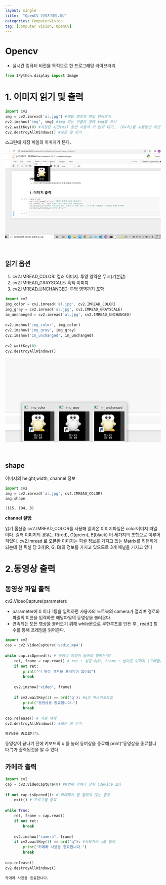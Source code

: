 ```yaml
---
layout: single
title:  "OpenCV 이미지처리.01"
categories: ComputerVision
tag: [Computer Vision, OpenCV]
---
```


# Opencv
  - 실시간 컴퓨터 비전을 목적으로 한 프로그래밍 라이브러리.


```python
from IPython.display import Image
```

# 1. 이미지 읽기 및 출력


```python
import cv2
img = cv2.imread('al.jpg') #해당 경로의 파일 읽어오기
cv2.imshow("img", img) #img 라는 이름의 창에 img를 표시
cv2.waitKey(0) #지정된 시간(ms) 동안 사용자 키 입력 대기,  (0=키)를 누를동안 무한대로 창을 띄워놈
cv2.destroyAllWindows() #모든 창 닫기
```

스크린에 지정 파일의 이미지가 뜬다.


![output_5_0](https://github.com/skkumin/skkumin.github.io/blob/master/images/2022-02-04-i1/output_5_0.jpg?raw=true)



​    



## 읽기 옵션
1. cv2.IMREAD_COLOR: 컬러 이미지. 투명 영역은 무시(기본값)
2. cv2.IMREAD_GRAYSCALE: 흑백 이미지
3. cv2.IMREAD_UNCHANGED: 투명 영역까지 포함


```python
import cv2
img_color = cv2.imread('al.jpg', cv2.IMREAD_COLOR)
img_gray = cv2.imread('al.jpg', cv2.IMREAD_GRAYSCALE)
im_unchanged = cv2.imread('al.jpg', cv2.IMREAD_UNCHANGED)

cv2.imshow('img_color', img_color)
cv2.imshow('img_gray', img_gray)
cv2.imshow('im_unchanged', im_unchanged)

cv2.waitKey(0)
cv2.destroyAllWindows()
```




![output_8_0](https://github.com/skkumin/skkumin.github.io/blob/master/images/2022-02-04-i1/output_8_0.png?raw=true)

​    



## shape
 이미지의 height,width, channel 정보


```python
import cv2
img = cv2.imread('al.jpg', cv2.IMREAD_COLOR)
img.shape
```




    (115, 104, 3)



**channel 설명**:

읽기 옵션중 cv2.IMREAD_COLOR를 사용해 읽어온 이미지파일은 color이미지 파일이다. 컬러 이미지의 경우는 R(red), G(green), B(black) 이 세가지의 조합으로 이루어져있다. cv2.imread 로 오픈한 이미지는 픽셀 정보를 가지고 있는 Matrix를 리턴하게 되는데 한 픽셀 당 3개(R, G, B)의 정보를 가지고 있으므로 3개 채널을 가지고 있다

# 2.동영상 출력

## 동영상 파일 출력

cv2.VideoCapture(parameter):

 - parameter에 0 이나 1등을 입력하면 사용자의 노트북의 camera가 열리며 경로와 파일의 이름을 입력하면 해당파일의 동영상을 불러온다.
 - 연속되는 모든 영상을 불러오기 위해 while문으로 무한루프를 만든 후 , read() 함수를 통해 프레임을 읽어준다.


```python
import cv2
cap = cv2.VideoCapture('vedio.mp4')

while cap.isOpened(): # 동영상 파일이 올바로 열렸는지?
    ret, frame = cap.read() # ret : 성공 여부, frame : 받아온 이미지 (프레임)
    if not ret:
        print("더 이상 가져올 프레임이 없어요")
        break
        
    cv2.imshow('video', frame)
    
    if cv2.waitKey(1) == ord('q'): #q의 아스키코드값
        print("동영상을 종료합니다.")
        break

cap.release() # 자원 헤제
cv2.destroyAllWindows() #모든 창 닫기
```

    동영상을 종료합니다.


동영상이 끝나기 전에 키보드의 q 를 눌러 동여상을 종료해 print("동영상을 종료합니다.")가 출력된것을 알 수 있다.

## 카메라 출력


```python
import cv2
cap = cv2.VideoCapture(0) #0번째 카메라 장치 (Device ID)

if not cap.isOpened(): # 카메라가 잘 열리지 않는 경우
    exit() # 프로그램 종료
    
while True:
    ret, frame = cap.read()
    if not ret:
        break
    
    cv2.imshow("camera", frame)
    if cv2.waitKey(1) == ord("q"): #사용자가 q를 입력
        print("카메라 사용을 종료합니다.")
        break

cap.release()
cv2.destroyAllWindows() 
```

    카메라 사용을 종료합니다.

